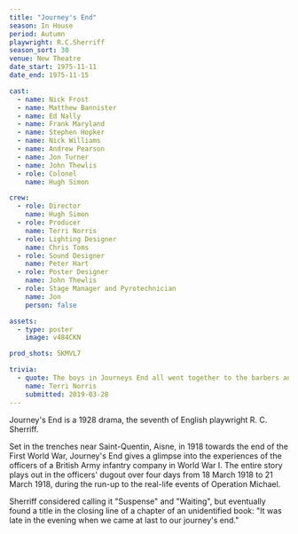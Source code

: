 ```yaml
---
title: "Journey's End"
season: In House
period: Autumn
playwright: R.C.Sherriff
season_sort: 30
venue: New Theatre
date_start: 1975-11-11
date_end: 1975-11-15

cast:
  - name: Nick Frost
  - name: Matthew Bannister
  - name: Ed Nally
  - name: Frank Maryland
  - name: Stephen Hopker
  - name: Nick Williams
  - name: Andrew Pearson
  - name: Jon Turner
  - name: John Thewlis
  - role: Colonel
    name: Hugh Simon

crew:
  - role: Director
    name: Hugh Simon
  - role: Producer
    name: Terri Norris
  - role: Lighting Designer
    name: Chris Toms
  - role: Sound Designer
    name: Peter Hart
  - role: Poster Designer
    name: John Thewlis
  - role: Stage Manager and Pyrotechnician
    name: Jon
    person: false

assets:
  - type: poster
    image: v484CKN

prod_shots: 5KMVL7

trivia:
  - quote: The boys in Journeys End all went together to the barbers and had their long hair chopped off so they looked like authentic WW1 soldiers.
    name: Terri Norris
    submitted: 2019-03-28
---
```


Journey's End is a 1928 drama, the seventh of English playwright R. C. Sherriff.

Set in the trenches near Saint-Quentin, Aisne, in 1918 towards the end of the First World War, Journey's End gives a glimpse into the experiences of the officers of a British Army infantry company in World War I. The entire story plays out in the officers' dugout over four days from 18 March 1918 to 21 March 1918, during the run-up to the real-life events of Operation Michael.

Sherriff considered calling it "Suspense" and "Waiting", but eventually found a title in the closing line of a chapter of an unidentified book: "It was late in the evening when we came at last to our journey's end."
